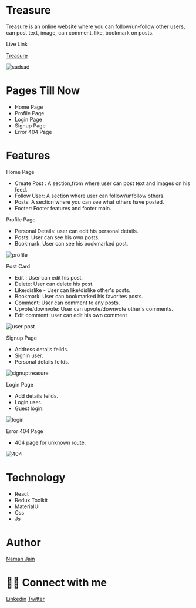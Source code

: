 # Treasure

Treasure is an online website where you can follow/un-follow other users, can post text, image, can comment, like, bookmark on posts.

Live Link

[Treasure](https://treasure-bay.vercel.app/)

![sadsad](https://user-images.githubusercontent.com/101793920/198879652-29aa751f-56e5-463b-8e23-2ac6a530794f.png)

# Pages Till Now

* Home Page
* Profile Page
* Login Page
* Signup Page
* Error 404 Page

# Features
 
  Home Page
  
* Create Post : A section,from where user can post text and images on his feed.
* Follow User: A section where user can follow/unfollow others.
* Posts: A section where you can see what others have posted.
* Footer: Footer features and footer main.

Profile Page
* Personal Details: user can edit his personal details.
* Posts: User can see his own posts.
* Bookmark: User can see his bookmarked post.

![profile](https://user-images.githubusercontent.com/101793920/198880394-b9a0544c-c3f8-4450-b209-9f9230086e98.png)

Post Card
* Edit : User can edit his post.
* Delete: User can delete his post.
* Like/dislike - User can like/dislike other's posts.
* Bookmark: User can bookmarked his favorites posts.
* Comment: User can comment to any posts.
* Upvote/downvote: User can upvote/downvote other's comments.
* Edit comment: user can edit his own comment

![user post](https://user-images.githubusercontent.com/101793920/198880750-0676dee0-efd3-480c-8606-e1c9546065e7.png)

Signup Page
* Address details feilds.
* Signin user.
* Personal details feilds.

![signuptreasure](https://user-images.githubusercontent.com/101793920/198881305-895fc87e-6ca9-4915-bfb8-b1f20ef6a509.png)

Login Page
* Add details feilds.
* Login user.
* Guest login.

![login](https://user-images.githubusercontent.com/101793920/198881435-a7d79704-cba7-4856-9c5a-740b6b3310fd.png)

Error 404 Page
* 404 page for unknown route.

![404](https://user-images.githubusercontent.com/101793920/198881500-7cd99f4f-3e2c-4a3b-8470-72e0a7e35ec0.png)

# Technology

* React
* Redux Toolkit
* MaterialUI
* Css
* Js

# Author
[Naman Jain](https://github.com/Nmnjainsite)

# 👨‍💻 Connect with me

[Linkedin](https://www.linkedin.com/in/naman-jain-97382b231/) [Twitter](https://twitter.com/NamanJa83726591)

